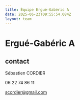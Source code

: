 ```yaml
---
title: Équipe Ergué-Gabéric A
date: 2025-06-23T09:55:54.084Z
layout: team
---
```


# Ergué-Gabéric A



## contact 

Sébastien CORDIER

06 22 74 86 11

scordier@gmail.com

